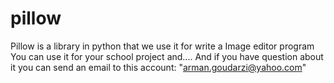 # pillow
Pillow is a library in python that we use it for write a Image editor program 
You can use it for your school project and....
And if you have question about it you can send an email to this account: "arman.goudarzi@yahoo.com"
